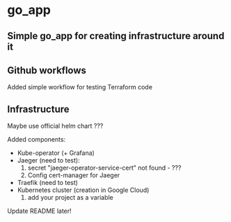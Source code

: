 # go_app

## Simple go_app for creating infrastructure around it

## Github workflows

Added simple workflow for testing Terraform code

## Infrastructure

Maybe use official helm chart ???

Added components:

- Kube-operator (+ Grafana)
- Jaeger (need to test):
    1. secret "jaeger-operator-service-cert" not found - ???
    1. Config cert-manager for Jaeger
- Traefik (need to test)
- Kubernetes cluster (creation in Google Cloud)
    1. add your project as a variable

Update README later!
